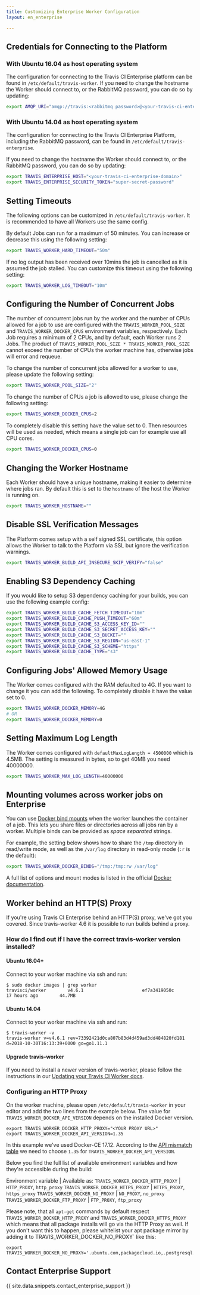 ```yaml
---
title: Customizing Enterprise Worker Configuration
layout: en_enterprise

---
```




## Credentials for Connecting to the Platform

### With Ubuntu 16.04 as host operating system

The configuration for connecting to the Travis CI Enterprise platform can be found in `/etc/default/travis-worker`.
If you need to change the hostname the Worker should connect to, or the
RabbitMQ password, you can do so by updating:

```sh
export AMQP_URI="amqp://travis:<rabbitmq password>@<your-travis-ci-enterprise-domain>/travis"
```

### With Ubuntu 14.04 as host operating system

The configuration for connecting to the Travis CI Enterprise Platform,
including the RabbitMQ password, can be found in
`/etc/default/travis-enterprise`.

If you need to change the hostname the Worker should connect to, or the
RabbitMQ password, you can do so by updating:

```sh
export TRAVIS_ENTERPRISE_HOST="<your-travis-ci-enterprise-domain>"
export TRAVIS_ENTERPRISE_SECURITY_TOKEN="super-secret-password"
```

## Setting Timeouts

The following options can be customized in `/etc/default/travis-worker`.
It is recommended to have all Workers use the same config.

By default Jobs can run for a maximum of 50 minutes. You can increase or
decrease this using the following setting:

```sh
export TRAVIS_WORKER_HARD_TIMEOUT="50m"
```

If no log output has been received over 10mins the job is cancelled as
it is assumed the job stalled. You can customize this timeout using the
following setting:

```sh
export TRAVIS_WORKER_LOG_TIMEOUT="10m"
```

## Configuring the Number of Concurrent Jobs

The number of concurrent jobs run by the worker and the number of CPUs
allowed for a job to use are configured with the
`TRAVIS_WORKER_POOL_SIZE` and `TRAVIS_WORKER_DOCKER_CPUS` environment
variables, respectively. Each Job requires a minimum of 2 CPUs, and by
default, each Worker runs 2 Jobs. The product of
`TRAVIS_WORKER_POOL_SIZE * TRAVIS_WORKER_POOL_SIZE` cannot exceed the
number of CPUs the worker machine has, otherwise jobs will error and
requeue.

To change the number of concurrent jobs allowed for a worker to use,
please update the following setting:

```sh
export TRAVIS_WORKER_POOL_SIZE="2"
```


To change the number of CPUs a job is allowed to use, please change the
following setting:

```sh
export TRAVIS_WORKER_DOCKER_CPUS=2
```

To completely disable this setting have the value set to 0. Then
resources will be used as needed, which means a single job can for
example use all CPU cores.

```sh
export TRAVIS_WORKER_DOCKER_CPUS=0
```


## Changing the Worker Hostname

Each Worker should have a unique hostname, making it easier to determine
where jobs ran. By default this is set to the `hostname` of the host the
Worker is running on.

```sh
export TRAVIS_WORKER_HOSTNAME=""
```


## Disable SSL Verification Messages

The Platform comes setup with a self signed SSL certificate, this option
allows the Worker to talk to the Platform via SSL but ignore the
verification warnings.

```sh
export TRAVIS_WORKER_BUILD_API_INSECURE_SKIP_VERIFY="false"
```

## Enabling S3 Dependency Caching

If you would like to setup S3 dependency caching for your builds, you
can use the following example config:

```sh
export TRAVIS_WORKER_BUILD_CACHE_FETCH_TIMEOUT="10m"
export TRAVIS_WORKER_BUILD_CACHE_PUSH_TIMEOUT="60m"
export TRAVIS_WORKER_BUILD_CACHE_S3_ACCESS_KEY_ID=""
export TRAVIS_WORKER_BUILD_CACHE_S3_SECRET_ACCESS_KEY=""
export TRAVIS_WORKER_BUILD_CACHE_S3_BUCKET=""
export TRAVIS_WORKER_BUILD_CACHE_S3_REGION="us-east-1"
export TRAVIS_WORKER_BUILD_CACHE_S3_SCHEME="https"
export TRAVIS_WORKER_BUILD_CACHE_TYPE="s3"
```

## Configuring Jobs' Allowed Memory Usage

The Worker comes configured with the RAM defaulted to 4G. If you want to
change it you can add the following. To completely disable it have the
value set to 0.

```sh
export TRAVIS_WORKER_DOCKER_MEMORY=4G
# OR
export TRAVIS_WORKER_DOCKER_MEMORY=0
```

## Setting Maximum Log Length

The Worker comes configured with `defaultMaxLogLength = 4500000` which
is 4.5MB. The setting is measured in bytes, so to get 40MB you need
40000000.

```sh
export TRAVIS_WORKER_MAX_LOG_LENGTH=40000000
```

## Mounting volumes across worker jobs on Enterprise

You can use [Docker bind mounts](https://docs.docker.com/storage/bind-mounts/)
when the worker launches the container of a job. This lets you share files or directories
across all jobs ran by a worker. Multiple binds can be provided
as _space separated_ strings.

For example, the setting below shows how to share the `/tmp` directory in read/write mode,
as well as the `/var/log` directory in read-only mode (`:r` is the default):

```sh
export TRAVIS_WORKER_DOCKER_BINDS="/tmp:/tmp:rw /var/log"
```

A full list of options and mount modes is listed in the official
 [Docker documentation](https://docs.docker.com/storage/bind-mounts/).

## Worker behind an HTTP(S) Proxy

If you're using Travis CI Enterprise behind an HTTP(S) proxy, we've got you covered. Since travis-worker 4.6 it is possible to run builds behind a proxy.

### How do I find out if I have the correct travis-worker version installed?

#### Ubuntu 16.04+

Connect to your worker machine via ssh and run:

```
$ sudo docker images | grep worker
travisci/worker        v4.6.1                      ef7a3419050c        17 hours ago        44.7MB
```

#### Ubuntu 14.04

Connect to your worker machine via ssh and run:

```
$ travis-worker -v
travis-worker v=v4.6.1 rev=73392421d0ca807b83d4d459ad3dd484820fd181 d=2018-10-30T16:13:39+0000 go=go1.11.1
```

#### Upgrade travis-worker

If you need to install a newer version of travis-worker, please follow the instructions in our [Updating your Travis CI Worker docs](/user/enterprise/upgrading/#updating-your-travis-ci-enterprise-worker).

### Configuring an HTTP Proxy

On the worker machine, please open `/etc/default/travis-worker` in your editor and add the two lines from the example below. The value for `TRAVIS_WORKER_DOCKER_API_VERSION` depends on the installed Docker version.

```
export TRAVIS_WORKER_DOCKER_HTTP_PROXY="<YOUR PROXY URL>"
export TRAVIS_WORKER_DOCKER_API_VERSION=1.35
```

In this example we've used Docker-CE 17.12. According to the [API mismatch table](https://docs.docker.com/develop/sdk/#docker-ee-and-ce-api-mismatch) we need to choose `1.35` for `TRAVIS_WORKER_DOCKER_API_VERSION`.

Below you find the full list of available environment variables and how they're accessible during the build:

Environment variable | Available as:
`TRAVIS_WORKER_DOCKER_HTTP_PROXY` | `HTTP_PROXY`, `http_proxy`
`TRAVIS_WORKER_DOCKER_HTTPS_PROXY` | `HTTPS_PROXY`, `https_proxy`
`TRAVIS_WORKER_DOCKER_NO_PROXY` | `NO_PROXY`, `no_proxy`
`TRAVIS_WORKER_DOCKER_FTP_PROXY` | `FTP_PROXY`, `ftp_proxy`

Please note, that all `apt-get` commands by default respect `TRAVIS_WORKER_DOCKER_HTTP_PROXY` and `TRAVIS_WORKER_DOCKER_HTTPS_PROXY` which means that all package installs will go via the HTTP Proxy as well. If you don't want this to happen, please whitelist your apt package mirror by adding it to TRAVIS_WORKER_DOCKER_NO_PROXY` like this:

```
export TRAVIS_WORKER_DOCKER_NO_PROXY='.ubuntu.com,packagecloud.io,.postgresql.org'
```


## Contact Enterprise Support

{{ site.data.snippets.contact_enterprise_support }}
